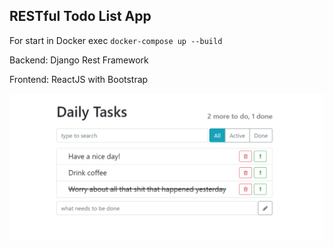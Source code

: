 RESTful Todo List App
---------------------

For start in Docker exec `docker-compose up --build`

Backend: Django Rest Framework

Frontend: ReactJS with Bootstrap

![](./react-app-daily-tasks.png)
